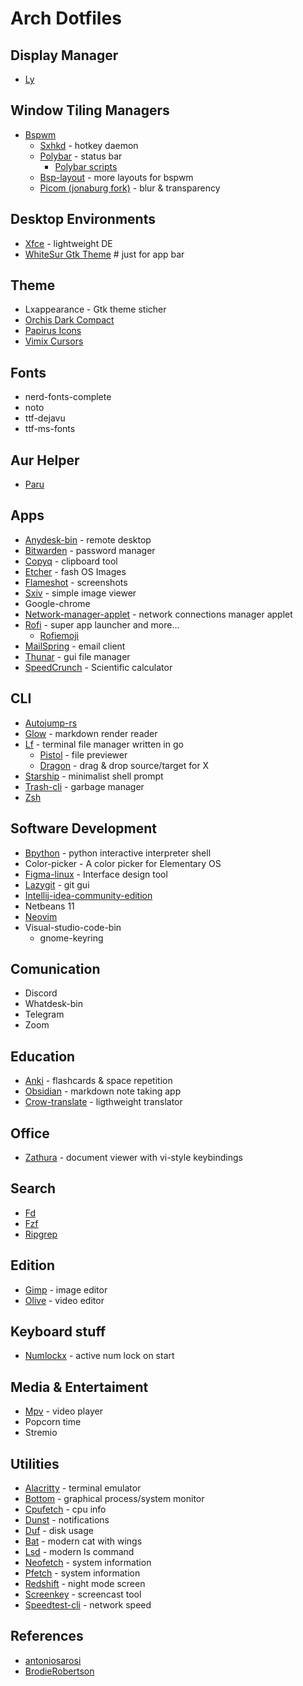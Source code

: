 # Arch Dotfiles

## Display Manager

- [Ly](https://github.com/nullgemm/ly)

## Window Tiling Managers

- [Bspwm](https://github.com/baskerville/bspwm)
  - [Sxhkd](https://github.com/baskerville/sxhkd) - hotkey daemon
  - [Polybar](https://github.com/polybar/polybar) - status bar
    - [Polybar scripts](https://github.com/Dgloor/dotfiles/tree/main/scripts/polybar)
  - [Bsp-layout](https://github.com/phenax/bsp-layout) - more layouts for bspwm
  - [Picom (jonaburg fork)](https://github.com/jonaburg/picom) - blur & transparency

## Desktop Environments

- [Xfce](https://wiki.archlinux.org/title/xfce) - lightweight DE
- [WhiteSur Gtk Theme](https://www.pling.com/p/1403328/) # just for app bar

## Theme

- Lxappearance - Gtk theme sticher
- [Orchis Dark Compact](https://www.pling.com/p/1357889/)
- [Papirus Icons](https://www.pling.com/p/1166289/)
- [Vimix Cursors](https://www.pling.com/p/1358330/)

## Fonts

- nerd-fonts-complete
- noto
- ttf-dejavu
- ttf-ms-fonts

## Aur Helper

- [Paru](https://github.com/Morganamilo/paru)

## Apps

- [Anydesk-bin](https://anydesk.com/es) - remote desktop
- [Bitwarden](https://bitwarden.com/) - password manager
- [Copyq](https://github.com/hluk/CopyQ) - clipboard tool
- [Etcher](https://github.com/balena-io/etcher) - fash OS Images
- [Flameshot](https://github.com/ManuelLR/docker-flameshot) - screenshots
- [Sxiv](https://github.com/muennich/sxiv) - simple image viewer
- Google-chrome
- [Network-manager-applet](https://www.archlinux.org/packages/?name=network-manager-applet) - network connections manager applet
- [Rofi](https://github.com/davatorium/rofi) - super app launcher and more...
  - [Rofiemoji](https://github.com/Mange/rofi-emoji)
- [MailSpring](https://github.com/Foundry376/Mailspring) - email client
- [Thunar](https://wiki.archlinux.org/title/thunar) - gui file manager
- [SpeedCrunch](https://bitbucket.org/heldercorreia/speedcrunch/src/master/) - Scientific calculator

## CLI

- [Autojump-rs](https://github.com/xen0n/autojump-rs)
- [Glow](https://github.com/charmbracelet/glow) - markdown render reader
- [Lf](https://github.com/gokcehan/lf) - terminal file manager written in go
  - [Pistol](https://github.com/doronbehar/pistol) - file previewer
  - [Dragon](https://github.com/mwh/dragon) - drag & drop source/target for X
- [Starship](https://github.com/starship/starship) - minimalist shell prompt
- [Trash-cli](https://wiki.archlinux.org/index.php/Trash_management) - garbage manager
- [Zsh](https://wiki.archlinux.org/index.php/Zsh_(Espa%C3%B1ol))

## Software Development

- [Bpython](https://github.com/bpython/bpython) - python interactive interpreter shell
- Color-picker - A color picker for Elementary OS
- [Figma-linux](https://www.figma.com/) - Interface design tool
- [Lazygit](https://github.com/jesseduffield/lazygit) - git gui
- [Intellij-idea-community-edition](https://www.jetbrains.com/es-es/idea/)
- Netbeans 11
- [Neovim](https://github.com/neovim/neovim)
- Visual-studio-code-bin
  - gnome-keyring

## Comunication

- Discord
- Whatdesk-bin
- Telegram
- Zoom

## Education

- [Anki](https://apps.ankiweb.net/) - flashcards & space repetition
- [Obsidian](https://obsidian.md/) - markdown note taking app
- [Crow-translate](https://crow-translate.github.io/es/) - ligthweight translator

## Office

- [Zathura](https://wiki.archlinux.org/title/zathura) - document viewer with vi-style keybindings

## Search

- [Fd](https://github.com/sharkdp/fd)
- [Fzf](https://github.com/junegunn/fzf)
- [Ripgrep](https://github.com/BurntSushi/ripgrep)

## Edition

- [Gimp](https://www.gimp.org/downloads/) - image editor
- [Olive](https://www.olivevideoeditor.org/) - video editor

## Keyboard stuff

- [Numlockx](https://wiki.archlinux.org/title/Activating_numlock_on_bootup_(Espa%C3%B1ol)) - active num lock on start

## Media & Entertaiment

- [Mpv](https://github.com/mpv-player/mpv) - video player
- Popcorn time
- Stremio

## Utilities

- [Alacritty](https://github.com/alacritty/alacritty) - terminal emulator
- [Bottom](https://github.com/ClementTsang/bottom) - graphical process/system monitor
- [Cpufetch](https://github.com/Dr-Noob/cpufetch) - cpu info
- [Dunst](https://github.com/dunst-project/dunst) - notifications
- [Duf](https://github.com/muesli/duf) - disk usage
- [Bat](https://github.com/sharkdp/bat) - modern cat with wings
- [Lsd](https://github.com/Peltoche/lsd) - modern ls command
- [Neofetch](https://github.com/dylanaraps/neofetch) - system information
- [Pfetch](https://github.com/dylanaraps/pfetch) - system information
- [Redshift](https://wiki.archlinux.org/index.php/redshift) - night mode screen
- [Screenkey](https://www.thregr.org/~wavexx/software/screenkey/) - screencast tool
- [Speedtest-cli](https://github.com/sivel/speedtest-cli) - network speed

## References

- [antoniosarosi](https://github.com/antoniosarosi/dotfiles)
- [BrodieRobertson](https://github.com/BrodieRobertson/dotfiles)
